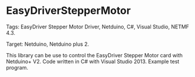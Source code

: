 EasyDriverStepperMotor
======================

Tags: EasyDriver Stepper Motor Driver, Netduino, C#, Visual Studio, NETMF 4.3.

Target: Netduino, Netduino plus 2.

This library can be use to control the EasyDriver Stepper Motor card with Netduino+ V2. Code written in C# with Visual Studio 2013. Example test program.
